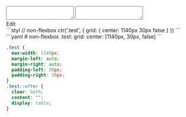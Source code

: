 <div data-size="275" class="code-cont" data-example="center-B">
    <div class="code">
        <div class="code-wrap">
            <textarea id="stylus"></textarea>
            <textarea id="css"></textarea>
            <div class="edit-code">
                <span>Edit</span>
            </div>
        </div>
    </div>
</div>



<div data-size="275" data-examples="stylus"></div>
```styl
// non-flexbox
ctr('.test', {
  grid: {
    center: 1140px 30px false
  }
})
```

<div data-size="275" data-examples="yaml"></div>
```yaml
# non-flexbox
.test:
  grid:
    center: [1140px, 30px, false]
```

```css
.test {
  max-width: 1140px;
  margin-left: auto;
  margin-right: auto;
  padding-left: 30px;
  padding-right: 30px;
}
.test::after {
  clear: both;
  content: "";
  display: table;
}
```
<div class="cf"></div>
